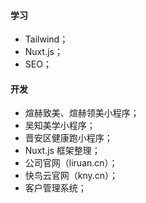 #### 学习
- Tailwind；
- Nuxt.js；
- SEO；

#### 开发
- 煊赫致美、煊赫领美小程序；
- 吴知美学小程序；
- 晋安区健康跑小程序；
- Nuxt.js 框架整理；
- 公司官网（liruan.cn）；
- 快鸟云官网（kny.cn）；
- 客户管理系统；
